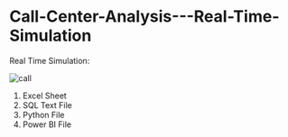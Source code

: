 # Call-Center-Analysis---Real-Time-Simulation

Real Time Simulation:

![call](https://github.com/Ekaksh77/Call-Center-Analysis---Real-Time-Simulation/assets/137069741/cd541e57-a94d-42dc-add3-2b0ec4075771)

1. Excel Sheet
2. SQL Text File
3. Python File
4. Power BI File
